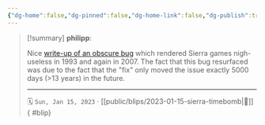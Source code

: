 ```yaml
---
{"dg-home":false,"dg-pinned":false,"dg-home-link":false,"dg-publish":true,"type":"blip","created-date":"2023-01-15T00:00:00","disabled rules":["yaml-title","yaml-title-alias","file-name-heading"],"title":"philipp @ 2023-01-15","dg-permalink":"2023/01/15/sierra-timebomb/","updated-date":"2025-04-30T22:27:37","dg-path":"blips/2023-01-15-sierra-timebomb.md","permalink":"/2023/01/15/sierra-timebomb/","dgPassFrontmatter":true,"created":"2023-01-15T00:00:00","updated":"2025-04-30T22:27:37"}
---
```


> [!summary] **philipp**:
>
> Nice [write-up of an obscure bug](https://www.benshoof.org/blog/sierras-macintosh-timebomb) which rendered Sierra games nigh-useless in 1993 and again in 2007. The fact that this bug resurfaced was due to the fact that the "fix" only moved the issue exactly 5000 days (>13 years) in the future.
> - - -
>
> 🗓️ `Sun, Jan 15, 2023` · [[public/blips/2023-01-15-sierra-timebomb\|🔗]]
{ #blip}

